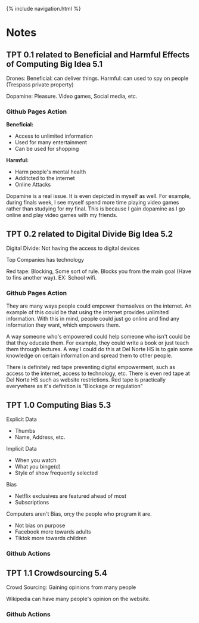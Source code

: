 {% include navigation.html %}

# Notes

## TPT 0.1 related to Beneficial and Harmful Effects of Computing Big Idea 5.1
Drones: Beneficial: can deliver things. Harmful: can used to spy on people (Trespass private property) 

Dopamine: Pleasure. Video games, Social media, etc.

### Github Pages Action 
**Beneficial:**
* Access to unlimited information
* Used for many entertainment
* Can be used for shopping

**Harmful:**
* Harm people's mental health
* Additcted to the internet
* Online Attacks

Dopamine is a real issue. It is even depicted in myself as well. For example, during finals week, I see myself spend more time playing video games rather than studying for my final. This is because I gain dopamine as I go online and play video games with my friends.

## TPT 0.2 related to Digital Divide Big Idea 5.2
Digital Divide: Not having the access to digital devices

Top Companies has technology

Red tape: Blocking, Some sort of rule. Blocks you from the main goal (Have to fins another way). EX: School wifi.

### Github Pages Action
They are many ways people could empower themselves on the internet. An example of this could be that using the internet provides unlimited information. With this in mind, people could just go online and find any information they want, which empowers them.

A way someone who's empowered could help someone who isn't could be that they educate them. For example, they could write a book or just teach them through lectures. A way I could do this at Del Norte HS is to gain some knowledge on certain information and spread them to other people. 

There is definitely red tape preventing digital empowerment, such as access to the internet, access to technology, etc. There is even red tape at Del Norte HS such as website restrictions. Red tape is practically everywhere as it's definition is "Blockage or regulation"

## TPT 1.0 Computing Bias 5.3
Explicit Data
* Thumbs
* Name, Address, etc.

Implicit Data
* When you watch
* What you binge(d)
* Style of show frequently selected

Bias
* Netflix exclusives are featured ahead of most
* Subscriptions

Computers aren't Bias, on;y the people who program it are.
* Not bias on purpose
* Facebook more towards adults
* Tiktok more towards children

### Github Actions



## TPT 1.1 Crowdsourcing 5.4
Crowd Sourcing: Gaining opinions from many people

Wikipedia can have many people's opinion on the website.

### Github Actions
